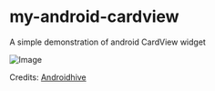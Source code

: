 # my-android-cardview
A simple demonstration of android CardView widget

![Image](../master/app/src/main/assets/screenshot1.gif)

Credits: [Androidhive](https://www.androidhive.info/)
